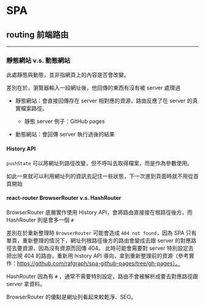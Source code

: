# SPA

## routing 前端路由

---

### 靜態網站 v.s. 動態網站

此處靜態與動態，並非指網頁上的內容是否會改變。

差別在於，瀏覽器輸入一段網址後，他回傳的東西有沒有被 server 處理過

- 靜態網站：會直接回傳存在 server 相對應的資源，路由反應了在 server 的真實檔案路徑。 
  - 靜態 server 例子：GitHub pages

- 動態網站：會回傳 server 執行過後的結果



#### History API

`pushState` 可以將網址列路徑改變，但不呼叫去取得檔案，而是作為參數使用。

如此一來就可以利用網址列的資訊去記住一些狀態，下一次進到頁面時就不用從首頁開始



#### react-router BrowserRouter v.s. HashRouter

BrowserRouter 底層實作使用 History API，會將路由直接接在根路徑後方，而 HashRouter 則是會多一個 `#`

差別在於重新整理時 `BrowserRouter` 可能會造成 `404 not found`，因為 SPA 只有單頁，重新整理的情況下，網址列根路徑後方的路由會變成去跟 server 的對應路徑去要資源，因為沒有資源而回傳 404。 此時可能會需要對 server 特別設定去把出現 404 的路由，重新用 history API 導向，拿到重新整理前的資源（參考實作：https://github.com/rafgraph/spa-github-pages/tree/gh-pages）。

HashRouter 因為有 `#` ，通常不需要特別設定，路由不會被解析成要去對應路徑跟 server 拿資料。

BrowserRouter 的優點是網址列看起來較乾淨、SEO。